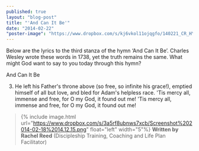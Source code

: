 ```yaml
---
published: true
layout: "blog-post"
title: "'And Can It Be'"
date: "2014-02-22"
"poster-image": "https://www.dropbox.com/s/kj6vkol11ojqgfo/140221_CR_HYMNAL_0003.jpg"
---
```


Below are the lyrics to the third stanza of the hymn ‘And Can It Be’. 
Charles Wesley wrote these words in 1738, yet the truth remains the same. 
What might God want to say to you today through this hymn?


And Can It Be

3. He left his Father's throne above 
(so free, so infinite his grace!), 
emptied himself of all but love, 
and bled for Adam's helpless race. 
'Tis mercy all, immense and free, 
for O my God, it found out me! 
'Tis mercy all, immense and free, 
for O my God, it found out me!

>{% include image.html url="https://www.dropbox.com/s/3a5rf8ubnws7xcb/Screenshot%202014-02-18%2014.12.15.png" float="left" width="5"%} **Written by Rachel Reed**       (Discipleship Training, Coaching and Life Plan Facilitator)